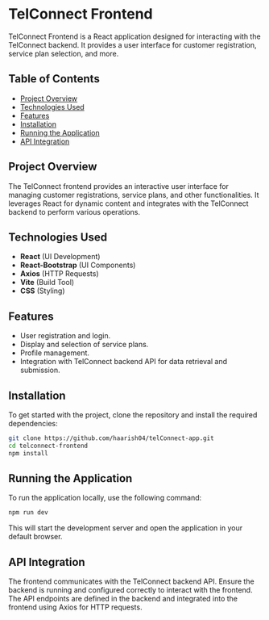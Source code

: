 # TelConnect Frontend

TelConnect Frontend is a React application designed for interacting with the TelConnect backend. It provides a user interface for customer registration, service plan selection, and more.

## Table of Contents

- [Project Overview](#project-overview)
- [Technologies Used](#technologies-used)
- [Features](#features)
- [Installation](#installation)
- [Running the Application](#running-the-application)
- [API Integration](#api-integration)

## Project Overview

The TelConnect frontend provides an interactive user interface for managing customer registrations, service plans, and other functionalities. It leverages React for dynamic content and integrates with the TelConnect backend to perform various operations.

## Technologies Used

- **React** (UI Development)
- **React-Bootstrap** (UI Components)
- **Axios** (HTTP Requests)
- **Vite** (Build Tool)
- **CSS** (Styling)

## Features

- User registration and login.
- Display and selection of service plans.
- Profile management.
- Integration with TelConnect backend API for data retrieval and submission.

## Installation

To get started with the project, clone the repository and install the required dependencies:

```bash
git clone https://github.com/haarish04/telConnect-app.git
cd telconnect-frontend
npm install
```

## Running the Application

To run the application locally, use the following command:

```bash
npm run dev
```

This will start the development server and open the application in your default browser.

## API Integration

The frontend communicates with the TelConnect backend API. Ensure the backend is running and configured correctly to interact with the frontend. The API endpoints are defined in the backend and integrated into the frontend using Axios for HTTP requests.
